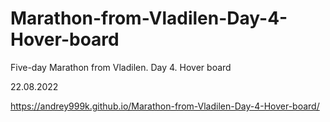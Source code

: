 # Marathon-from-Vladilen-Day-4-Hover-board
Five-day Marathon from Vladilen. Day 4. Hover board

22.08.2022

https://andrey999k.github.io/Marathon-from-Vladilen-Day-4-Hover-board/
